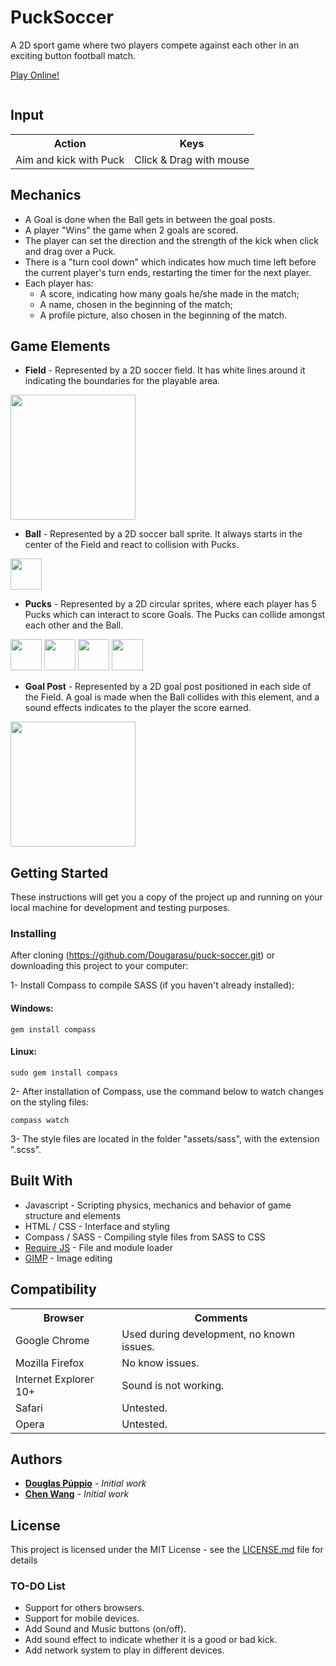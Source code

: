 
# PuckSoccer

A 2D sport game where two players compete against each other in an exciting button football match.

[Play Online!]()

<img src="https://github.com/Dougarasu/puck-soccer/blob/master/puck_soccer_cover.jpg" alt="" width="auto" height="auto">

## Input
<table>
  <tr>
    <th>Action</th><th>Keys</th>
  </tr>
  <tr>
    <td>Aim and kick with Puck</td><td>Click & Drag with mouse</td>
  </tr>
</table>

## Mechanics
* A Goal is done when the Ball gets in between the goal posts.
* A player "Wins" the game when 2 goals are scored.
* The player can set the direction and the strength of the kick when click and drag over a Puck.
* There is a "turn cool down" which indicates how much time left before the current player's turn ends, restarting the timer for the next player.
* Each player has:
  * A score, indicating how many goals he/she made in the match;
  * A name, chosen in the beginning of the match;
  * A profile picture, also chosen in the beginning of the match.

## Game Elements

* **Field** - Represented by a 2D soccer field. It has white lines around it indicating the boundaries for the playable area.

<img src="https://github.com/Dougarasu/puck-soccer/blob/master/assets/img/fields/field_bg.jpg" alt="" width="auto" height="200">

* **Ball** - Represented by a 2D soccer ball sprite. It always starts in the center of the Field and react to collision with Pucks.

<img src="https://github.com/Dougarasu/puck-soccer/blob/master/assets/img/puck_ball.png" alt="" width="50" height="50">

* **Pucks** - Represented by a 2D circular sprites, where each player has 5 Pucks which can interact to score Goals. The Pucks can collide amongst each other and the Ball.

<img src="https://github.com/Dougarasu/puck-soccer/blob/master/assets/img/profiles/brazil.png" alt="" width="50" height="50">
<img src="https://github.com/Dougarasu/puck-soccer/blob/master/assets/img/profiles/china.png" alt="" width="50" height="50">
<img src="https://github.com/Dougarasu/puck-soccer/blob/master/assets/img/profiles/poland.png" alt="" width="50" height="50">
<img src="https://github.com/Dougarasu/puck-soccer/blob/master/assets/img/profiles/usa.png" alt="" width="50" height="50">

* **Goal Post** - Represented by a 2D goal post positioned in each side of the Field. A goal is made when the Ball collides with this element, and a sound effects indicates to the player the score earned.

<img src="https://github.com/Dougarasu/puck-soccer/blob/master/assets/img/goals.png" alt="" width="auto" height="200">

## Getting Started

These instructions will get you a copy of the project up and running on your local machine for development and testing purposes.

### Installing

After cloning (https://github.com/Dougarasu/puck-soccer.git) or downloading this project to your computer:

  1- Install Compass to compile SASS (if you haven't already installed):

#### Windows:

`gem install compass`

#### Linux:

`sudo gem install compass`

  2- After installation of Compass, use the command below to watch changes on the styling files:

`compass watch`

  3- The style files are located in the folder "assets/sass", with the extension ".scss".

## Built With

* Javascript - Scripting physics, mechanics and behavior of game structure and elements
* HTML / CSS - Interface and styling
* Compass / SASS - Compiling style files from SASS to CSS
* [Require JS](http://requirejs.org/) - File and module loader
* [GIMP](https://www.gimp.org/) - Image editing

## Compatibility
<table>
  <tr>
    <th>Browser</th><th>Comments</th>
  </tr>
  <tr>
    <td>Google Chrome</td><td>Used during development, no known issues.</td>
  </tr>
  <tr>
    <td>Mozilla Firefox</td><td>No know issues.</td>
  </tr>
  <tr>
    <td>Internet Explorer 10+</td><td>Sound is not working.</td>
  </tr>
  <tr>
    <td>Safari</td><td>Untested.</td>
  </tr>
  <tr>
    <td>Opera</td><td>Untested.</td>
  </tr>
</table>

## Authors

* **[Douglas Púppio](https://github.com/Dougarasu)** - *Initial work*
* **[Chen Wang](https://github.com/w124384389)** - *Initial work*

## License

This project is licensed under the MIT License - see the [LICENSE.md](LICENSE.md) file for details

### TO-DO List
* Support for others browsers.
* Support for mobile devices.
* Add Sound and Music buttons (on/off).
* Add sound effect to indicate whether it is a good or bad kick.
* Add network system to play in different devices.
